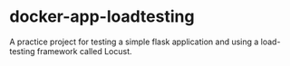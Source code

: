 # docker-app-loadtesting
A practice project for testing a simple flask application and using a load-testing framework called Locust.
